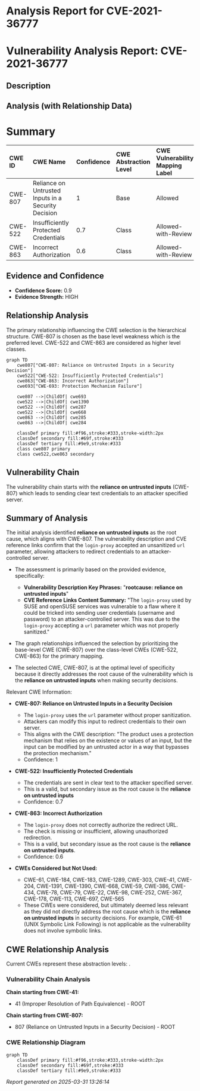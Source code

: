# Analysis Report for CVE-2021-36777

# Vulnerability Analysis Report: CVE-2021-36777

## Description



## Analysis (with Relationship Data)

# Summary
| CWE ID  | CWE Name                                                      | Confidence | CWE Abstraction Level | CWE Vulnerability Mapping Label | CWE-Vulnerability Mapping Notes |
| :-------- | :------------------------------------------------------------ | :--------- | :---------------------- | :------------------------------ | :---------------------------- |
| CWE-807 | Reliance on Untrusted Inputs in a Security Decision          | 1          | Base                    | Allowed                         | Primary CWE                   |
| CWE-522 | Insufficiently Protected Credentials                          | 0.7        | Class                   | Allowed-with-Review           | Secondary candidate         |
| CWE-863 | Incorrect Authorization                                       | 0.6        | Class                   | Allowed-with-Review           | Secondary candidate         |

## Evidence and Confidence

*   **Confidence Score:** 0.9
*   **Evidence Strength:** HIGH

## Relationship Analysis
The primary relationship influencing the CWE selection is the hierarchical structure. CWE-807 is chosen as the base level weakness which is the preferred level. CWE-522 and CWE-863 are considered as higher level classes.

```mermaid
graph TD
    cwe807["CWE-807: Reliance on Untrusted Inputs in a Security Decision"]
    cwe522["CWE-522: Insufficiently Protected Credentials"]
    cwe863["CWE-863: Incorrect Authorization"]
    cwe693["CWE-693: Protection Mechanism Failure"]

    cwe807 -->|ChildOf| cwe693
    cwe522 -->|ChildOf| cwe1390
    cwe522 -->|ChildOf| cwe287
    cwe522 -->|ChildOf| cwe668
    cwe863 -->|ChildOf| cwe285
    cwe863 -->|ChildOf| cwe284

    classDef primary fill:#f96,stroke:#333,stroke-width:2px
    classDef secondary fill:#69f,stroke:#333
    classDef tertiary fill:#9e9,stroke:#333
    class cwe807 primary
    class cwe522,cwe863 secondary
```

## Vulnerability Chain
The vulnerability chain starts with the **reliance on untrusted inputs** (CWE-807) which leads to sending clear text credentials to an attacker specified server.

## Summary of Analysis
The initial analysis identified **reliance on untrusted inputs** as the root cause, which aligns with CWE-807. The vulnerability description and CVE reference links confirm that the `login-proxy` accepted an unsanitized `url` parameter, allowing attackers to redirect credentials to an attacker-controlled server.

*   The assessment is primarily based on the provided evidence, specifically:
    *   **Vulnerability Description Key Phrases:** "**rootcause:** **reliance on untrusted inputs**"
    *   **CVE Reference Links Content Summary:** "The `login-proxy` used by SUSE and openSUSE services was vulnerable to a flaw where it could be tricked into sending user credentials (username and password) to an attacker-controlled server. This was due to the `login-proxy` accepting a `url` parameter which was not properly sanitized."

*   The graph relationships influenced the selection by prioritizing the base-level CWE (CWE-807) over the class-level CWEs (CWE-522, CWE-863) for the primary mapping.

*   The selected CWE, CWE-807, is at the optimal level of specificity because it directly addresses the root cause of the vulnerability which is the **reliance on untrusted inputs** when making security decisions.

Relevant CWE Information:

*   **CWE-807: Reliance on Untrusted Inputs in a Security Decision**
    *   The `login-proxy` uses the `url` parameter without proper sanitization.
    *   Attackers can modify this input to redirect credentials to their own server.
    *   This aligns with the CWE description: "The product uses a protection mechanism that relies on the existence or values of an input, but the input can be modified by an untrusted actor in a way that bypasses the protection mechanism."
    *   Confidence: 1

*   **CWE-522: Insufficiently Protected Credentials**
    *   The credentials are sent in clear text to the attacker specified server.
    *   This is a valid, but secondary issue as the root cause is the **reliance on untrusted inputs**
    *   Confidence: 0.7

*   **CWE-863: Incorrect Authorization**
    *   The `login-proxy` does not correctly authorize the redirect URL.
    *   The check is missing or insufficient, allowing unauthorized redirection.
    *   This is a valid, but secondary issue as the root cause is the **reliance on untrusted inputs**.
    *   Confidence: 0.6

*   **CWEs Considered but Not Used:**
    *   CWE-61, CWE-184, CWE-183, CWE-1289, CWE-303, CWE-41, CWE-204, CWE-1391, CWE-1390, CWE-668, CWE-59, CWE-386, CWE-434, CWE-78, CWE-79, CWE-22, CWE-98, CWE-252, CWE-367, CWE-178, CWE-113, CWE-697, CWE-565
    *   These CWEs were considered, but ultimately deemed less relevant as they did not directly address the root cause which is the **reliance on untrusted inputs** in security decisions. For example, CWE-61 (UNIX Symbolic Link Following) is not applicable as the vulnerability does not involve symbolic links.


## CWE Relationship Analysis

Current CWEs represent these abstraction levels: .


### Vulnerability Chain Analysis

**Chain starting from CWE-41:**
- 41 (Improper Resolution of Path Equivalence) - ROOT


**Chain starting from CWE-807:**
- 807 (Reliance on Untrusted Inputs in a Security Decision) - ROOT



### CWE Relationship Diagram

```mermaid
graph TD
    classDef primary fill:#f96,stroke:#333,stroke-width:2px
    classDef secondary fill:#69f,stroke:#333
    classDef tertiary fill:#9e9,stroke:#333
```



*Report generated on 2025-03-31 13:26:14*
